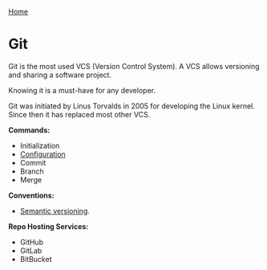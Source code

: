 [Home](../../README.md)

# Git

Git is the most used VCS (Version Control System). A VCS allows versioning and sharing a software project.

Knowing it is a must-have for any developer.

Git was initiated by Linus Torvalds in 2005 for developing the Linux kernel. Since then it has replaced most other VCS. 

<!-- TODO: guidelines (eg commit message max 50ch) -->
**Commands:**
- Initialization
- [Configuration](./config.md)
- Commit
- Branch
- Merge

**Conventions:**
- [Semantic versioning](./semver.md).

**Repo Hosting Services:**
- GitHub
- GitLab
- BitBucket
